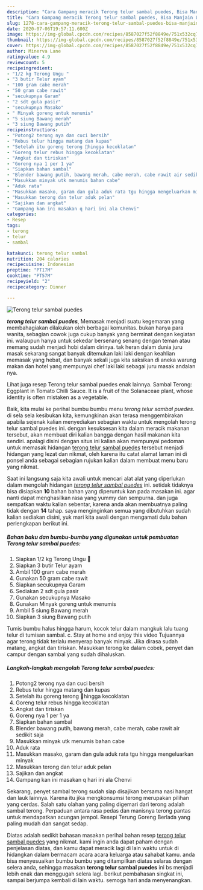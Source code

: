 ```yaml
---
description: "Cara Gampang meracik Terong telur sambal puedes, Bisa Manjain Lidah"
title: "Cara Gampang meracik Terong telur sambal puedes, Bisa Manjain Lidah"
slug: 1278-cara-gampang-meracik-terong-telur-sambal-puedes-bisa-manjain-lidah
date: 2020-07-06T19:57:11.600Z
image: https://img-global.cpcdn.com/recipes/8587027f52f8849e/751x532cq70/terong-telur-sambal-puedes-foto-resep-utama.jpg
thumbnail: https://img-global.cpcdn.com/recipes/8587027f52f8849e/751x532cq70/terong-telur-sambal-puedes-foto-resep-utama.jpg
cover: https://img-global.cpcdn.com/recipes/8587027f52f8849e/751x532cq70/terong-telur-sambal-puedes-foto-resep-utama.jpg
author: Minerva Lane
ratingvalue: 4.9
reviewcount: 5
recipeingredient:
- "1/2 kg Terong Ungu "
- "3 butir Telur ayam"
- "100 gram cabe merah"
- "50 gram cabe rawit"
- "secukupnya Garam"
- "2 sdt gula pasir"
- "secukupnya Masako"
- " Minyak goreng untuk menumis"
- "5 siung Bawang merah"
- "3 siung Bawang putih"
recipeinstructions:
- "Potong2 terong nya dan cuci bersih"
- "Rebus telur hingga matang dan kupas"
- "Setelah itu goreng terong 🍆hingga kecoklatan"
- "Goreng telur rebus hingga kecoklatan"
- "Angkat dan tiriskan"
- "Goreng nya 1 per 1 ya"
- "Siapkan bahan sambal"
- "Blender bawang putih, bawang merah, cabe merah, cabe rawit air sedikit saja"
- "Masukkan minyak utk menumis bahan cabe"
- "Aduk rata"
- "Masukkan masako, garam dan gula aduk rata tgu hingga mengeluarkan minyak"
- "Masukkan terong dan telur aduk pelan"
- "Sajikan dan angkat"
- "Gampang kan ini masakan q hari ini ala Chenvi"
categories:
- Resep
tags:
- terong
- telur
- sambal

katakunci: terong telur sambal 
nutrition: 204 calories
recipecuisine: Indonesian
preptime: "PT17M"
cooktime: "PT57M"
recipeyield: "2"
recipecategory: Dinner

---
```



![Terong telur sambal puedes](https://img-global.cpcdn.com/recipes/8587027f52f8849e/751x532cq70/terong-telur-sambal-puedes-foto-resep-utama.jpg)

<b><i>terong telur sambal puedes</i></b>, Memasak menjadi suatu kegemaran yang membahagiakan dilakukan oleh berbagai komunitas. bukan hanya para wanita, sebagian cowok juga cukup banyak yang berminat dengan kegiatan ini. walaupun hanya untuk sekedar bersenang senang dengan teman atau memang sudah menjadi hobi dalam dirinya. tak heran dalam dunia juru masak sekarang sangat banyak ditemukan laki laki dengan keahlian memasak yang hebat, dan banyak sekali juga kita saksikan di aneka warung makan dan hotel yang mempunyai chef laki laki sebagai juru masak andalan nya.

Lihat juga resep Terong telur sambal puedes enak lainnya. Sambal Terong: Eggplant in Tomato Chilli Sauce. It is a fruit of the Solanaceae plant, whose identity is often mistaken as a vegetable.

Baik, kita mulai ke perihal bumbu bumbu menu <i>terong telur sambal puedes</i>. di sela sela kesibukan kita, kemungkinan akan terasa menggembirakan apabila sejenak kalian menyediakan sebagian waktu untuk mengolah terong telur sambal puedes ini. dengan kesuksesan kita dalam meracik makanan tersebut, akan membuat diri kalian bangga dengan hasil makanan kita sendiri. apalagi disini dengan situs ini kalian akan mempunyai pedoman untuk memasak hidangan <u>terong telur sambal puedes</u> tersebut menjadi hidangan yang lezat dan nikmat, oleh karena itu catat alamat laman ini di ponsel anda sebagai sebagian rujukan kalian dalam membuat menu baru yang nikmat.


Saat ini langsung saja kita awali untuk mencari alat alat yang diperlukan dalam mengolah hidangan <u><i>terong telur sambal puedes</i></u> ini. setidak tidaknya bisa disiapkan <b>10</b> bahan bahan yang diperuntuk kan pada masakan ini. agar nanti dapat menghasilkan rasa yang yummy dan sempurna. dan juga sempatkan waktu kalian sebentar, karena anda akan membuatnya paling tidak dengan <b>14</b> tahap. saya menginginkan semua yang dibutuhkan sudah kalian sediakan disini, yuk mari kita awali dengan mengamati dulu bahan perlengkapan berikut ini.

<!--inarticleads1-->

##### Bahan baku dan bumbu-bumbu yang digunakan untuk pembuatan Terong telur sambal puedes:

1. Siapkan 1/2 kg Terong Ungu 🍆
1. Siapkan 3 butir Telur ayam
1. Ambil 100 gram cabe merah
1. Gunakan 50 gram cabe rawit
1. Siapkan secukupnya Garam
1. Sediakan 2 sdt gula pasir
1. Gunakan secukupnya Masako
1. Gunakan  Minyak goreng untuk menumis
1. Ambil 5 siung Bawang merah
1. Siapkan 3 siung Bawang putih


Tumis bumbu halus hingga harum, kocok telur dalam mangkuk lalu tuang telur di tumisan sambal. c. Stay at home and enjoy this video Tujuannya agar terong tidak terlalu menyerap banyak minyak. Jika dirasa sudah matang, angkat dan tiriskan. Masukkan terong ke dalam cobek, penyet dan campur dengan sambal yang sudah dihaluskan. 

<!--inarticleads2-->

##### Langkah-langkah mengolah Terong telur sambal puedes:

1. Potong2 terong nya dan cuci bersih
1. Rebus telur hingga matang dan kupas
1. Setelah itu goreng terong 🍆hingga kecoklatan
1. Goreng telur rebus hingga kecoklatan
1. Angkat dan tiriskan
1. Goreng nya 1 per 1 ya
1. Siapkan bahan sambal
1. Blender bawang putih, bawang merah, cabe merah, cabe rawit air sedikit saja
1. Masukkan minyak utk menumis bahan cabe
1. Aduk rata
1. Masukkan masako, garam dan gula aduk rata tgu hingga mengeluarkan minyak
1. Masukkan terong dan telur aduk pelan
1. Sajikan dan angkat
1. Gampang kan ini masakan q hari ini ala Chenvi


Sekarang, penyet sambal terong sudah siap disajikan bersama nasi hangat dan lauk lainnya. Karena itu jika mengkonsumsi terong merupakan pilihan yang cerdas. Salah satu olahan yang paling digemari dari terong adalah sambal terong. Perpaduan antara rasa pedas dan manisnya terong pantas untuk mendapatkan acungan jempol. Resepi Terung Goreng Berlada yang paling mudah dan sangat sedap. 

Diatas adalah sedikit bahasan masakan perihal bahan resep <u>terong telur sambal puedes</u> yang nikmat. kami ingin anda dapat paham dengan penjelasan diatas, dan kamu dapat meracik lagi di lain waktu untuk di hidangkan dalam bermacam acara acara keluarga atau sahabat kamu. anda bisa menyesuaikan bumbu bumbu yang ditampilkan diatas selaras dengan selera anda, sehingga masakan <b>terong telur sambal puedes</b> ini bs menjadi lebih enak dan menggugah selera lagi. berikut pembahasan singkat ini, sampai berjumpa kembali di lain waktu. semoga hari anda menyenangkan.
